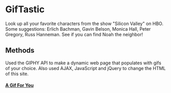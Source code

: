 # GifTastic

Look up all your favorite characters from the show "Silicon Valley" on HBO. Some suggestions: Erlich Bachman, Gavin Belson, Monica Hall, Peter Gregory, Russ Hanneman. See if you can find Noah the neighbor!

## Methods
Used the GIPHY API to make a dynamic web page that populates with gifs of your choice. Also used AJAX, JavaScript and jQuery to change the HTML of this site.

#### [A Gif For You](https://g-anico.github.io/GifTastic/)
